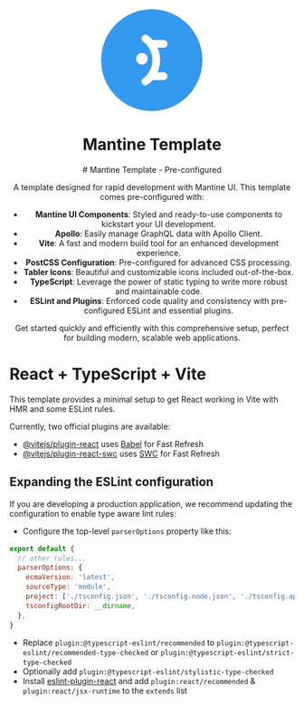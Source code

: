 <div align="center">
  <img src="https://github.com/diiaz2910/assets-repo/blob/master/Untitled-removebg-preview.png?raw=true" width="180">
  <h1>Mantine Template</h1>
  <p>
    # Mantine Template - Pre-configured

A template designed for rapid development with Mantine UI. This template comes pre-configured with:

- **Mantine UI Components**: Styled and ready-to-use components to kickstart your UI development.
- **Apollo**: Easily manage GraphQL data with Apollo Client.
- **Vite**: A fast and modern build tool for an enhanced development experience.
- **PostCSS Configuration**: Pre-configured for advanced CSS processing.
- **Tabler Icons**: Beautiful and customizable icons included out-of-the-box.
- **TypeScript**: Leverage the power of static typing to write more robust and maintainable code.
- **ESLint and Plugins**: Enforced code quality and consistency with pre-configured ESLint and essential plugins.

Get started quickly and efficiently with this comprehensive setup, perfect for building modern, scalable web applications.

  </p>
</div>


# React + TypeScript + Vite

This template provides a minimal setup to get React working in Vite with HMR and some ESLint rules.

Currently, two official plugins are available:

- [@vitejs/plugin-react](https://github.com/vitejs/vite-plugin-react/blob/main/packages/plugin-react/README.md) uses [Babel](https://babeljs.io/) for Fast Refresh
- [@vitejs/plugin-react-swc](https://github.com/vitejs/vite-plugin-react-swc) uses [SWC](https://swc.rs/) for Fast Refresh

## Expanding the ESLint configuration

If you are developing a production application, we recommend updating the configuration to enable type aware lint rules:

- Configure the top-level `parserOptions` property like this:

```js
export default {
  // other rules...
  parserOptions: {
    ecmaVersion: 'latest',
    sourceType: 'module',
    project: ['./tsconfig.json', './tsconfig.node.json', './tsconfig.app.json'],
    tsconfigRootDir: __dirname,
  },
}
```

- Replace `plugin:@typescript-eslint/recommended` to `plugin:@typescript-eslint/recommended-type-checked` or `plugin:@typescript-eslint/strict-type-checked`
- Optionally add `plugin:@typescript-eslint/stylistic-type-checked`
- Install [eslint-plugin-react](https://github.com/jsx-eslint/eslint-plugin-react) and add `plugin:react/recommended` & `plugin:react/jsx-runtime` to the `extends` list
